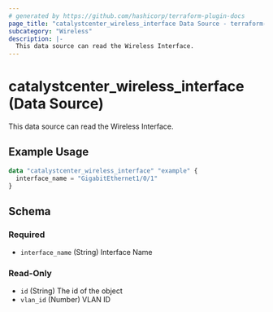 ```yaml
---
# generated by https://github.com/hashicorp/terraform-plugin-docs
page_title: "catalystcenter_wireless_interface Data Source - terraform-provider-catalystcenter"
subcategory: "Wireless"
description: |-
  This data source can read the Wireless Interface.
---
```


# catalystcenter_wireless_interface (Data Source)

This data source can read the Wireless Interface.

## Example Usage

```terraform
data "catalystcenter_wireless_interface" "example" {
  interface_name = "GigabitEthernet1/0/1"
}
```

<!-- schema generated by tfplugindocs -->
## Schema

### Required

- `interface_name` (String) Interface Name

### Read-Only

- `id` (String) The id of the object
- `vlan_id` (Number) VLAN ID
